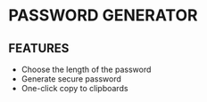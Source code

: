 # PASSWORD GENERATOR

## FEATURES

- Choose the length of the password
- Generate secure password
- One-click copy to clipboards

